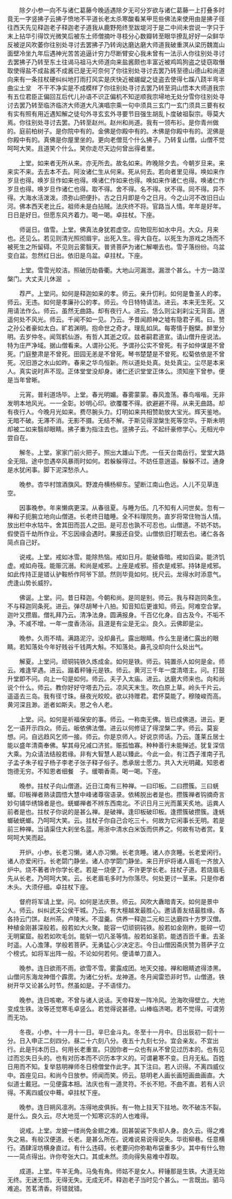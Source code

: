 <!-- { "loadSidebar": true } -->
　　除夕小参一向不与诸仁葛藤今晚适遇除夕无可分岁欲与诸仁葛藤一上打叠多时竟无一字竖拂子云拂子愤地不平道长老太杀寒酸看某甲觅些佛法来使用由是拂子径往西天先见释迦老子释迦老子道我从鹿野苑终至跋堤河于是二中间未尝说一字只于末上拈华引得饮光微笑后被东土师僧摘叶寻枝分心数瓣转至眼华撩乱好好一朵鲜华反被逆风吹萎你往别处寻讨去罢拂子乃转询达磨达磨大师道我破重溟从梁历魏嵩山面壁冷坐九年后遇神光苦苦追逼计穷力尽断臂安心我未曾有一法示人你往别处寻讨去罢拂子乃转至东土往谒马祖马大师道向来盐酱颇也丰富近被鸡鸣狗盗之徒窃取僭取使得盐不成盐酱不成酱已是无可奈何了你往别处寻讨去罢乃转至德山德山和尚道向来有一条拄杖硬纠纠地打雨打风实是庆快近被龌龊之徒盗去使得七蹊八跷半弯半曲尘土坌　不干不净实是不成模样了你往别处寻讨去罢乃转至洞山悟本大师道我宗有五位君臣正偏回互后代儿孙语不识正偏机不知逆顺我宗埽地无处分雪你往别处寻讨去罢乃转至临济临济大师道大凡演唱宗乘一句中须具三玄门一玄门须具三要有权有实有照有用近遇知解之徒句外寻玄玄外寻要节目强生胡乱卜度破祖裂宗。辱莫大焉。你往别处寻讨去罢。乃转至赵州。赵州和尚道。我有一领布衫。是你青州做的。庭前柏树子。是你院中有的。金佛是你殿中有的。木佛是你殿中有的。泥佛是你殿中有的。真佛是你屋里坐的。更向老僧觅个什么拂子。乃转复山僧。山僧不觉呵呵大笑。且道笑个什么。笑你走尽天边何曾出得者里。

　　上堂。如来者无所从来。亦无所去。故名如来。昨晚除夕去。今朝岁旦来。来来实不来。去去本不去。阿汝诸仁生从何来。死从何去。若向者里见得。唤如来作岁旦也得。唤岁旦作如来也得。唤诸仁作如来也得。唤如来作诸仁也得。唤诸仁作岁旦也得。唤岁旦作诸仁也得。取不得。舍不得。名不得。状不得。同不得。异不得。大海水活泼泼。须弥山把便扑。古之日月即是今之日月。今之山河不改旧日山河。佛本西天老比丘。祖师未是白拈贼。法庆终不将。官路当人情。年年是好年。日日是好日。但愿东风齐着力。喝一喝。卓拄杖。下座。

　　师诞日。值雪。上堂。佛真法身犹若虚空。应物现形如水中月。大众。月来也。还见么。若见则清光照彻眉宇。出死入生。得大自在。以死生为游戏之场而不被死生之所留碍。不见则云雾翳天。普贤菩萨为诸仁解嘲去也。雪子落纷纷。乌盆变白盆。忽然红日出。依旧是乌盆。卓拄杖。下座。

　　上堂。雪雪光皎洁。照破历劫昏衢。大地山河漏泄。漏泄个甚么。十方一路涅槃门。大丈夫儿休淈　。

　　荐严。上堂问。如何是释迦如来的孝。师云。亲升忉利。如何是鲁圣人的孝。师云。无违。如何是孝廉孙公的孝。师云。今日特特请法。进云。本来无生死。又用请法作么。师云。虽然无曲路。却有夜行人。进云。恁么则尘刹刹尘无背面。逍遥何处不风光。师云。千闻不如一见。乃云。予昔闻颜神之墟有隐君子焉。曰。赞之孙公者豪如太白。旷若渊明。抱命世之奇才。理乱如凤。每寄情于麹檗。醉里分明。去岁仲冬。闻驾鹤仙游。有哲人其逝之叹。兹者嗣君道宣。请山僧升座说法。特为庄严净域。据山僧看来。人谓孙公死。予谓孙公实不曾死。有子如仲谋是不曾死。门庭整肃是不曾死。田园无恙是不曾死。琴书楚楚是不曾死。松菊依依是不曾死。况旧游之水山如昨。春来之华鸟恒新。所以道处处真。处处真尘。尘尽是本来人。真实说时声不现。正体堂堂没却身。诸仁还识堂堂正体么。须知座下曾参。便是当年曾晰。

　　元宵。普利道场毕。上堂。春光明媚。春雾蒙蒙。春风澹荡。春鸟喈喈。无非发明本地风光。一一全彰。妙明心印。欲覆覆不得。欲避避不得。从来无曲路。却有夜行人。今晚月光如来。费尽腕头力。灯明如来共相赞助放大宝光。辉天鉴地。无暗不破。无滞不消。无影不摄。无结不解。于斯见得涅槃生死等空华。于斯未明却被二如来翳却眼睛。拂子重为指注去也。竖拂子云。不起纤豪修学心。无相光中尝自在。

　　解冬。上堂。家家门前火把子。照出大雄山下虎。一任天台南岳行。堂堂大路全无阻。途中忽遇卒风暴雨时如何。若躲躲得过。不妨任意逍遥。躲躲不过。通身是水犹闲事。脚下泥深愁杀人。

　　晚参。杏华村馆酒旗风。野渡舟横杨柳东。望断江南山色远。人儿不见草连空。

　　因事晚参。年来懒病更深。从春徂夏。与睡为伍。几不知有人问世矣。忽有一禅和子扼腕立地向山僧道。长老终日瞌睡。全不料理院务。直岁将常住物当人情。放出栏中水牯牛。舍其田而芸人之田。是可忍也孰不可忍也。山僧道。不妨不妨。假使百千劫所作业。不忘因缘会遇时。果报还自受。山僧依旧打眠去也。诸仁各各简点自己好。

　　说戒。上堂。戒如冰雪。能除热恼。戒如日月。能破昏暗。戒如舀粱。能济饥虚。戒如舟筏。能赈沉溺。和尚是戒邪。上座是戒邪。搭衣是戒邪。持钵是戒邪。如此传持正是错认驴鞍桥作阿爷下颔。然则毕竟如何。抚尺云。龙得水时添意气。虎逢山势长威狞。

　　佛诞。上堂。问。昔日释迦。今朝和尚。是同是别。师云。我与释迦同条生。不与释迦同条死。进云。弹尽胡琴十八拍。知音知后更谁知。师云。阿难空合掌。迦叶又攒眉。僧礼拜乃云。清净法身。圆满报身。千百亿化身。自古及今。不垢不净。不减不增。一年一度香汤浴。且道是有尘是无尘。良久。云佛即是尘。

　　晚参。久雨不晴。满路泥泞。没却鼻孔。露出眼睛。作么生是诸仁露出的眼睛。若知落处今年好贱谷千钱两大斛。不知落处。鼻孔没却向什么处出气。

　　解夏。上堂问。顽铜钝铁久炼成金。如何是铁。师云。钝置杀人如何是金。师云。难逢罕遇。进云。蹋着秤锤元是铁。师云。黄河三千年一度清塔主。问。打鼓升堂即不问。向上一句是如何。师云。夫子入太庙。进云。达磨大师来也。向和尚说个什么。师云。教你好好守塔去乃云。凉风天末生。吹白原上草。岭头千片云。遥遥去三岛。我有径寸珠。昼夜光皎皎。欲以持赠君。君怀莫能了。穆陵峻而高。黄河深且渺。逝者如斯夫。思之令人老。

　　上堂。问。如何是祈福保安的事。师云。一称南无佛。皆已成佛道。进云。更乞一语开示四众。师云。皈依佛法僧。进云以何修证了得涅槃二字。师云。莫妄想。问。自远趋风乞师一接。师云。你是京师人。好说京师话。乃云。蓬莱丘居士能以盛年清斋奉佛。挈其母兄减口济贫。赈孤恤寡。种种善行未能殚述。犹复深信大乘。为众请法结般若缘。非有大智慧人曷以臻此。今此一会。有江西子淮南子孔子孟子朱子程子杨子李老子张子释子俗子。悉承居士愿力。共入大光明藏。知恩者饱德无穷。不知恩者细餐　子。缓嚼香斋。喝一喝。下座。

　　晚参。拄杖子向山僧道。近日江南有三种禅。一曰印板。二曰攒簇。三曰蜣螂。印板禅者熟读圆悟大慧中峰诸尊宿语录。依稀脱出者是也。攒簇禅者钩摘奇言妙句铺华绣锦者是也。蜣螂禅者不辨东西南北。不识日月三光而薰天炙地。运粪人前者是也。拄杖子你说的是甚么禅。是破禅。逢印板破印板。逢攒簇破攒簇。逢蜣螂破蜣螂。乃呵呵大笑。云。拄杖子你自己合吃三十。何故为它闲事长无明。若是前三种禅。当请渠住大刹坐名蓝。用浙中清水白米饭而供养之。何故有功者赏。复呵呵大笑而起。

　　开炉。小参。长老习懒。诸人亦习懒。长老贪睡。诸人亦贪睡。长老爱闲行。诸人亦爱闲行。长老閟门静坐。诸人亦学閟门静坐。来日开炉将诸人眉毛一齐放入炉中。烧不著者许你学长老。若是一烧便了。不许更学长老。拄杖子道。若烧眉毛先从长老。乃呵呵大笑。云。长老眉毛多时为你落尽。何处更讨一茎来。只是你者木头。大须仔细。卓拄杖下座。

　　督府将军请上堂。问。如何是法庆景。师云。风吹大纛暗青天。如何是景中人。师云。纠纠武夫公侯干城。乃云。有大檀越发最胜心。邀请善友结最胜缘。各各持云门饼。赵州茶。卢陵米。不湿羹。供养一释迦二元和三达磨四十方罗汉僧。种植金刚甚深般若。般若如大火聚。能容一切顽铜钝铁。般若如金刚杵。能碎一切无明窠窟。般若如吹毛剑。能斩一切凡圣等情。般若如圣箭。能透百匝千重。去圣时遥。人心澹薄。学般若菩萨。无勇猛心少决定志。今日山僧因斋庆赞为菩萨子立个榜式。如将军出阵一般。不论如何若何。便请单刀直入。

　　晚参。连日欲雨不雨。欲雪不雪。雾露成团。地天交接。禅和眼睛遮得漆黑。山僧问东海龙神借个霹雳。为诸仁分析。龙神道。冬月闻雷恐非时节。山僧道。铁树开华又论甚么时节。然虽如是。子不语怪力。

　　晚参。连日咳嗽。不曾与诸人说话。天帝释发一阵冷风。沧海吹得壁立。大地变成生铁。汝等还觉寒毛卓竖么。若觉得说甚德。山棒临济喝。若不觉得。可谓劳而无功。

　　冬夜。小参。十一月十一日。辛巳金斗丸。冬至十一月中。日出辰初一刻十一分。日入申正二刻四分。昼二十六刻八分。夜五十九刻七分。宜会亲友。不宜出行。此是刊本历日。何用长老重宣。只因你者一众也有从不曾见过历本的。也有见过而忘失日头的。也有对历本而不识历本字义的。可谓暑寒不变。日月无私。百姓日用而不知。复举慈明禅师冬日榜僧堂作此字。其下注曰。若人识得。不离四威仪中。首座见曰。和尚今日放参。师闻而笑。师云。慈明老人画长画短画曲画直。大似道士戴冠。一见便露本相。法庆也有一道灵符。不长不短。不曲不直。若有人识得。不离四威仪中蓦。卓拄杖下座。

　　晚参。连日朔风凛冽。冻得地皮俱拆。有一物上拄天下拄地。吹不破冻不裂。是什么。良久云。尽大地觅一个知寒识冻的人也难得。

　　说戒。上堂。龙披一缕尚免金翅之难。因甚袈裟下失却人身。良久云。得之难失之易。有般汉便道。长老。是甚么所在。说难说易说得说失。华街柳巷。任意横行。酒肆淫坊横身直过。有什么违碍。长老要问你弥勒布袋重多少。其中有什么物一一简点得出。许你夸张大口。其或未然。须向得失易难中荐取。

　　成道。上堂。牛羊无角。马兔有角。师姑不是女人。秤锤那是生铁。大道无始无终。无迷无悟。无得无失。无成无坏。释迦老子当时见个甚么。一言既出。驷马难追。苦茗清香。将错就错。

